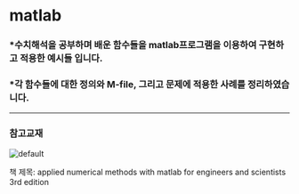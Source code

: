 # matlab

### *수치해석을 공부하며 배운 함수들을 matlab프로그램을 이용하여 구현하고 적용한 예시들 입니다.
### *각 함수들에 대한 정의와 M-file, 그리고 문제에 적용한 사례를 정리하였습니다.

* * * 
### 참고교재


![default](https://user-images.githubusercontent.com/44973398/48881252-a30e7800-ee57-11e8-9121-26b223353294.PNG)


책 제목: applied numerical methods with matlab for engineers and scientists 3rd edition


